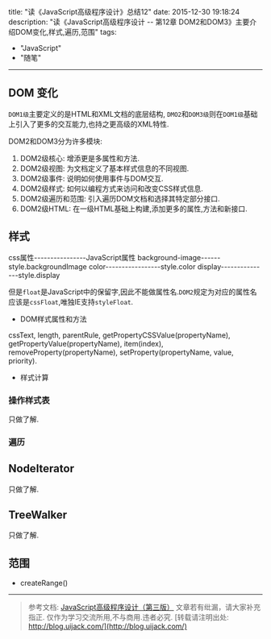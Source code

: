 title: "读《JavaScript高级程序设计》总结12"
date: 2015-12-30 19:18:24
description: "读《JavaScript高级程序设计 -- 第12章 DOM2和DOM3》主要介绍DOM变化,样式,遍历,范围"
tags:
- "JavaScript"
- "随笔"
---

## DOM 变化

`DOM1级`主要定义的是HTML和XML文档的底层结构,
`DMO2`和`DOM3级`则在`DOM1级`基础上引入了更多的交互能力,也持之更高级的XML特性.

DOM2和DOM3分为许多模块:

1. DOM2级核心: 增添更是多属性和方法.
2. DOM2级视图: 为文档定义了基本样式信息的不同视图.
3. DOM2级事件: 说明如何使用事件与DOM交互.
4. DOM2级样式: 如何以编程方式来访问和改变CSS样式信息.
5. DOM2级遍历和范围: 引入遍历DOM文档和选择其特定部分接口.
5. DOM2级HTML: 在一级HTML基础上构建,添加更多的属性,方法和新接口.

## 样式

css属性----------------JavaScript属性
background-image------style.backgroundImage
color-----------------style.color
display---------------style.display

但是`float`是JavaScript中的保留字,因此不能做属性名.`DOM2`规定为对应的属性名应该是`cssFloat`,唯独IE支持`styleFloat`.

- DOM样式属性和方法

cssText, length, parentRule, getPropertyCSSValue(propertyName), getPropertyValue(propertyName), item(index),
removeProperty(propertyName), setProperty(propertyName, value, priority).

- 样式计算

### 操作样式表

只做了解.

### 遍历

## NodeIterator

只做了解.

## TreeWalker

只做了解.

## 范围

- createRange()



-----------------------

> 参考文档: [JavaScript高级程序设计（第三版）](http://www.ituring.com.cn/book/946)
> 文章若有纰漏，请大家补充指正.
> 仅作为学习交流所用,不与商用.违者必究.
> [转载请注明出处: http://blog.uijack.com/](http://blog.uijack.com/)
